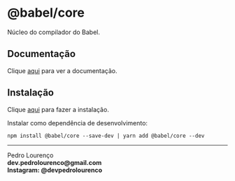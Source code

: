 # @babel/core

Núcleo do compilador do Babel.

## Documentação

Clique [aqui](https://github.com/babel/babel/tree/master/packages/babel-core) para ver a documentação.

## Instalação

Clique [aqui](https://www.npmjs.com/package/@babel/core) para fazer a instalação.

Instalar como dependência de desenvolvimento:

```
npm install @babel/core --save-dev | yarn add @babel/core --dev
```


<hr>
<stong>Pedro Lourenço</strong><br>
<Strong>dev.pedrolourenco@gmail.com</strong><br>
<Strong>Instagram: @devpedrolourenco</strong>